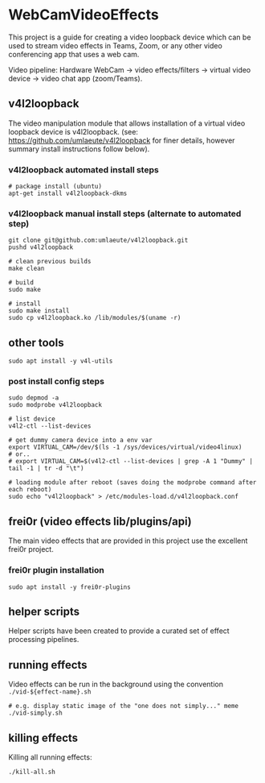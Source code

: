 # WebCamVideoEffects

This project is a guide for creating a video loopback device which can be used to stream video effects in Teams, Zoom, or any other video conferencing app that uses a web cam.

Video pipeline: Hardware WebCam -> video effects/filters -> virtual video device -> video chat app (zoom/Teams).

## v4l2loopback

The video manipulation module that allows installation of a virtual video loopback device is v4l2loopback.
(see: https://github.com/umlaeute/v4l2loopback for finer details, however summary install instructions follow below).

### v4l2loopback automated install steps

    # package install (ubuntu)
    apt-get install v4l2loopback-dkms

### v4l2loopback manual install steps (alternate to automated step)

    git clone git@github.com:umlaeute/v4l2loopback.git
    pushd v4l2loopback
    
    # clean previous builds
    make clean

    # build
    sudo make

    # install
    sudo make install
    sudo cp v4l2loopback.ko /lib/modules/$(uname -r)

## other tools

    sudo apt install -y v4l-utils

### post install config steps

    sudo depmod -a
    sudo modprobe v4l2loopback

    # list device
    v4l2-ctl --list-devices

    # get dummy camera device into a env var
    export VIRTUAL_CAM=/dev/$(ls -1 /sys/devices/virtual/video4linux)
    # or..
    # export VIRTUAL_CAM=$(v4l2-ctl --list-devices | grep -A 1 "Dummy" | tail -1 | tr -d "\t")

    # loading module after reboot (saves doing the modprobe command after each reboot)
    sudo echo "v4l2loopback" > /etc/modules-load.d/v4l2loopback.conf 

## frei0r (video effects lib/plugins/api)

The main video effects that are provided in this project use the excellent frei0r project.

### frei0r plugin installation

    sudo apt install -y frei0r-plugins

## helper scripts

Helper scripts have been created to provide a curated set of effect processing pipelines.

## running effects

Video effects can be run in the background using the convention `./vid-${effect-name}.sh`

    # e.g. display static image of the "one does not simply..." meme
    ./vid-simply.sh

## killing effects

Killing all running effects:

    ./kill-all.sh